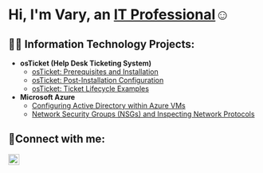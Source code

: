 <h1>Hi, I'm Vary, an <a href="https://linkedin.com/in/vary-rattanasithy">IT Professional</a>☺</h1>

<h2>👨‍💻 Information Technology Projects:</h2>

- <b>osTicket (Help Desk Ticketing System)</b>
  - [osTicket: Prerequisites and Installation](https://github.com/vrattanasithy/osticket-prereqs)
  - [osTicket: Post-Installation Configuration](https://github.com/vrattanasithy/post-install-config)
  - [osTicket: Ticket Lifecycle Examples](https://github.com/vrattanasithy/ticket-lifecycle)
- <b>Microsoft Azure</b>
  - [Configuring Active Directory within Azure VMs](https://github.com/vrattanasithy/configure-ad)
  - [Network Security Groups (NSGs) and Inspecting Network Protocols](https://github.com/vrattanasithy/azure-network-protocols)

<h2>🤳Connect with me:</h2>


[<img align="left" alt="Josh | LinkedIn" width="22px" src="https://cdn.jsdelivr.net/npm/simple-icons@v3/icons/linkedin.svg" />][linkedin]


[linkedin]: https://linkedin.com/in/Josh
